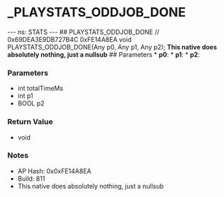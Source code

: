 # _PLAYSTATS_ODDJOB_DONE

--- ns: STATS --- ## PLAYSTATS_ODDJOB_DONE  // 0x69DEA3E9DB727B4C 0xFE14A8EA void PLAYSTATS_ODDJOB_DONE(Any p0, Any p1, Any p2);  **This native does absolutely nothing, just a nullsub**  ## Parameters * **p0**: * **p1**: * **p2**:

### Parameters
* int totalTimeMs
* int p1
* BOOL p2

### Return Value
* void

### Notes
* AP Hash: 0x0xFE14A8EA
* Build: 811
* This native does absolutely nothing, just a nullsub

